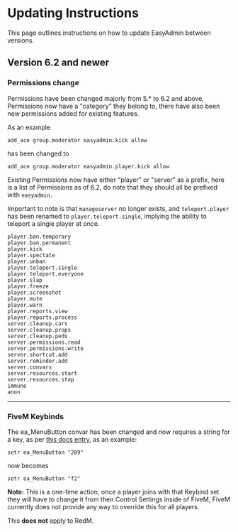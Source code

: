 # Updating Instructions

This page outlines instructions on how to update EasyAdmin between versions.


## Version 6.2 and newer

### Permissions change

Permissions have been changed majorly from 5.* to 6.2 and above, Permissions now have a "category" they belong to, there have also been new permissions added for existing features.

As an example

```
add_ace group.moderator easyadmin.kick allow
```

has been changed to

```
add_ace group.moderator easyadmin.player.kick allow
```
Existing Permissions now have either "player" or "server" as a prefix, here is a list of Permissions as of 6.2, do note that they should all be prefixed with `easyadmin.`

Important to note is that `manageserver` no longer exists, and `teleport.player` has been renamed to `player.teleport.single`, implying the ability to teleport a single player at once.


```
player.ban.temporary
player.ban.permanent
player.kick
player.spectate
player.unban
player.teleport.single
player.teleport.everyone
player.slap
player.freeze
player.screenshot
player.mute
player.warn
player.reports.view
player.reports.process
server.cleanup.cars
server.cleanup.props
server.cleanup.peds
server.permissions.read
server.permissions.write
server.shortcut.add
server.reminder.add
server.convars
server.resources.start
server.resources.stop
immune
anon
```

___

### FiveM Keybinds

The ea_MenuButton convar has been changed and now requires a string for a key, as per [this docs entry](https://docs.fivem.net/docs/game-references/input-mapper-parameter-ids/keyboard/), as an example:

```
setr ea_MenuButton "289"
```

now becomes

```
setr ea_MenuButton "f2"
```

**Note:** This is a one-time action, once a player joins with that Keybind set they will have to change it from their Control Settings inside of FiveM, FiveM currently does not provide any way to override this for all players.

This **does not** apply to RedM.
